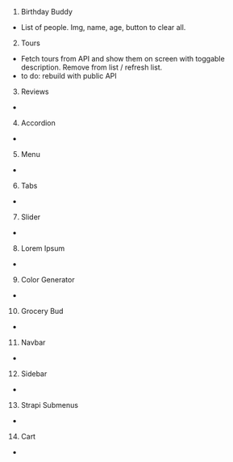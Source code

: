 1. Birthday Buddy

- List of people. Img, name, age, button to clear all.

2. Tours

- Fetch tours from API and show them on screen with toggable description. Remove from list / refresh list.
- to do: rebuild with public API

3. Reviews

-

4. Accordion

-

5. Menu

-

6. Tabs

-

7. Slider

-

8. Lorem Ipsum

-

9. Color Generator

-

10. Grocery Bud

-

11. Navbar

-

12. Sidebar

-

13. Strapi Submenus

-

14. Cart

-
